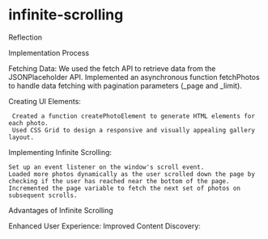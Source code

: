 # infinite-scrolling

Reflection


 Implementation Process

 Fetching Data:
     We used the fetch API to retrieve data from the JSONPlaceholder API.
     Implemented an asynchronous function fetchPhotos to handle data fetching with pagination parameters (_page and _limit).

 Creating UI Elements:

     Created a function createPhotoElement to generate HTML elements for each photo.
     Used CSS Grid to design a responsive and visually appealing gallery layout.

 Implementing Infinite Scrolling:

    Set up an event listener on the window's scroll event.
    Loaded more photos dynamically as the user scrolled down the page by checking if the user has reached near the bottom of the page.
    Incremented the page variable to fetch the next set of photos on subsequent scrolls.

 Advantages of Infinite Scrolling

 Enhanced User Experience:
 Improved Content Discovery:
